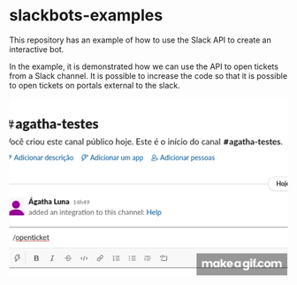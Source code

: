 # slackbots-examples

This repository has an example of how to use the Slack API to create an interactive bot.

In the example, it is demonstrated how we can use the API to open  tickets from a Slack channel. It is possible to increase the code so that it is possible to open tickets on portals external to the slack.

![Alt Text](https://github.com/agathaluna/slackbots-examples/blob/master/ticket.gif)